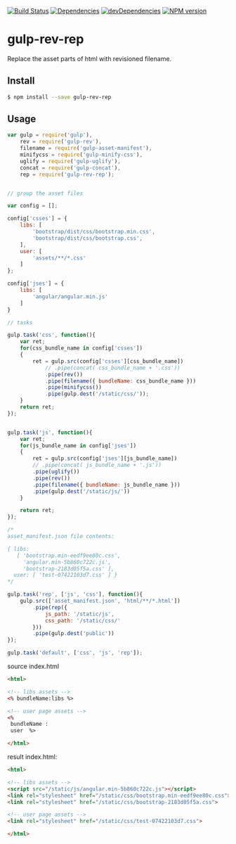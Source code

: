 [![Build Status](https://travis-ci.org/nisnaker/gulp-rev-rep.svg)](https://travis-ci.org/nisnaker/gulp-rev-rep)
[![Dependencies](https://david-dm.org/nisnaker/gulp-rev-rep.svg)](https://david-dm.org/nisnaker/gulp-rev-rep)
[![devDependencies](https://david-dm.org/nisnaker/gulp-rev-rep/dev-status.svg)](https://david-dm.org/nisnaker/gulp-rev-rep#info=devDependencies&view=table)
[![NPM version](https://badge.fury.io/js/gulp-rev-rep.svg)](http://badge.fury.io/js/gulp-rev-rep)

# gulp-rev-rep
Replace the asset parts of html with revisioned filename.

## Install 
```sh
$ npm install --save gulp-rev-rep
```

## Usage

```js
var gulp = require('gulp'),
	rev = require('gulp-rev'),
	filename = require('gulp-asset-manifest'),
	minifycss = require('gulp-minify-css'),
	uglify = require('gulp-uglify'),
	concat = require('gulp-concat'),
	rep = require('gulp-rev-rep');


// group the asset files

var config = [];

config['csses'] = {
	libs: [
		'bootstrap/dist/css/bootstrap.min.css',
		'bootstrap/dist/css/bootstrap.css',
	],
	user: [
		'assets/**/*.css'
	]
};

config['jses'] = {
	libs: [
		'angular/angular.min.js'
	]
}

// tasks

gulp.task('css', function(){
	var ret;
	for(css_bundle_name in config['csses'])
	{
		ret = gulp.src(config['csses'][css_bundle_name])
			// .pipe(concat( css_bundle_name + '.css'))
			.pipe(rev())
		 	.pipe(filename({ bundleName: css_bundle_name }))
		 	.pipe(minifycss())
		 	.pipe(gulp.dest('/static/css/'));
	}
	return ret;
});


gulp.task('js', function(){
	var ret;
	for(js_bundle_name in config['jses'])
	{
		ret = gulp.src(config['jses'][js_bundle_name])
		// .pipe(concat( js_bundle_name + '.js'))
		.pipe(uglify())
		.pipe(rev())
		.pipe(filename({ bundleName: js_bundle_name }))
		.pipe(gulp.dest('/static/js/'))
	}

	return ret;
});

/*
asset_manifest.json file contents:

{ libs:
   [ 'bootstrap.min-eedf9ee80c.css',
     'angular.min-5b860c722c.js',
     'bootstrap-2183d05f5a.css' ],
  user: [ 'test-07422103d7.css' ] }
*/

gulp.task('rep', ['js', 'css'], function(){
	gulp.src(['asset_manifest.json', 'html/**/*.html'])
		.pipe(rep({
			js_path: '/static/js',
			css_path: '/static/css/'
		}))
		.pipe(gulp.dest('public'))
});

gulp.task('default', ['css', 'js', 'rep']);

```

source index.html
```html
<html>

<!-- libs assets -->
<% bundleName:libs %>

<!-- user page assets -->
<% 
 bundleName :
 user  %>

</html>
```

result index.html:
```html
<html>

<!-- libs assets -->
<script src="/static/js/angular.min-5b860c722c.js"></script>
<link rel="stylesheet" href="/static/css/bootstrap.min-eedf9ee80c.css">
<link rel="stylesheet" href="/static/css/bootstrap-2183d05f5a.css">

<!-- user page assets -->
<link rel="stylesheet" href="/static/css/test-07422103d7.css">

</html>
```